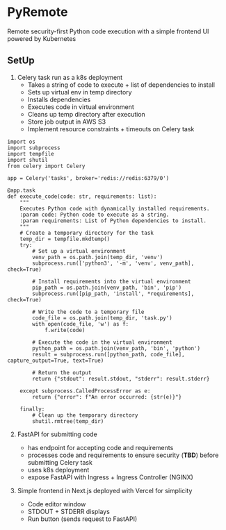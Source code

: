 # PyRemote

Remote security-first Python code execution with a simple frontend UI powered by Kubernetes

## SetUp

1. Celery task run as a k8s deployment
   - Takes a string of code to execute + list of dependencies to install
   - Sets up virtual env in temp directory
   - Installs dependencies
   - Executes code in virtual environment
   - Cleans up temp directory after execution
   - Store job output in AWS S3
   - Implement resource constraints + timeouts on Celery task

```
import os
import subprocess
import tempfile
import shutil
from celery import Celery

app = Celery('tasks', broker='redis://redis:6379/0')

@app.task
def execute_code(code: str, requirements: list):
    """
    Executes Python code with dynamically installed requirements.
    :param code: Python code to execute as a string.
    :param requirements: List of Python dependencies to install.
    """
    # Create a temporary directory for the task
    temp_dir = tempfile.mkdtemp()
    try:
        # Set up a virtual environment
        venv_path = os.path.join(temp_dir, 'venv')
        subprocess.run(['python3', '-m', 'venv', venv_path], check=True)

        # Install requirements into the virtual environment
        pip_path = os.path.join(venv_path, 'bin', 'pip')
        subprocess.run([pip_path, 'install', *requirements], check=True)

        # Write the code to a temporary file
        code_file = os.path.join(temp_dir, 'task.py')
        with open(code_file, 'w') as f:
            f.write(code)

        # Execute the code in the virtual environment
        python_path = os.path.join(venv_path, 'bin', 'python')
        result = subprocess.run([python_path, code_file], capture_output=True, text=True)

        # Return the output
        return {"stdout": result.stdout, "stderr": result.stderr}

    except subprocess.CalledProcessError as e:
        return {"error": f"An error occurred: {str(e)}"}

    finally:
        # Clean up the temporary directory
        shutil.rmtree(temp_dir)
```

2. FastAPI for submitting code

   - has endpoint for accepting code and requirements
   - processes code and requirements to ensure security (**TBD**) before submitting Celery task
   - uses k8s deployment
   - expose FastAPI with Ingress + Ingress Controller (NGINX)

3. Simple frontend in Next.js deployed with Vercel for simplicity

   - Code editor window
   - STDOUT + STDERR displays
   - Run button (sends request to FastAPI)
